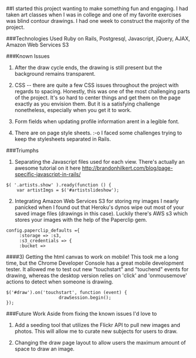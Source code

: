 

##I started this project wanting to make something fun and engaging. I had taken art classes when I was in college and one of my favorite exercises was blind contour drawings. I had one week to construct the majority of the project.

###Technologies Used
Ruby on Rails, Postgresql, Javascript, jQuery, AJAX, Amazon Web Services S3

###Known Issues

1) After the draw cycle ends, the drawing is still present but the background remains transparent. 

2) CSS -- there are quite a few CSS issues throughout the project with regards to spacing. Honestly, this was one of the most challenging parts of the project. It's so hard to center things and get them on the page exactly as you envision them. But it is a satisfying challenge nonetheless, especially when you get it to work. 

3) Form fields when updating profile information arent in a legible font.

4) There are on page style sheets. :-o I faced some challenges trying to keep the stylesheets separated in Rails. 


###Triumphs

1) Separating the Javascript files used for each view. There's actually an awesome tutorial on it here 
http://brandonhilkert.com/blog/page-specific-javascript-in-rails/

```
$( '.artists.show' ).ready(function () {
	var artistImgs = $('#artistslideshow');

```


2) Integrating Amazon Web Services S3 for storing my images
I nearly panicked when I found out that Heroku's dynos wipe out most of your saved image files (drawings in this case). Luckily there's AWS s3 which stores your images with the help of the Paperclip gem. 

```
config.paperclip_defaults ={
     :storage => :s3,
     :s3_credentials => {
     :bucket =>

```

####3) Getting the html canvas to work on mobile! 
This took me a long time, but the Chrome Developer Console has a great mobile development tester. It allowed me to test out new "touchstart" and "touchend" events for drawing, whereas the desktop version relies on 'click' and 'onmousemove' actions to detect when someone is drawing. 
```
$('#draw').on('touchstart', function (event) {
					drawSession.begin();
});
```


###Future Work
Aside from fixing the known issues I'd love to

1) Add a seeding tool that utilizes the Flickr API to pull new images and photos. This will allow me to curate new subjects for users to draw.

2) Changing the draw page layout to allow users the maximum amount of space to draw an image. 

